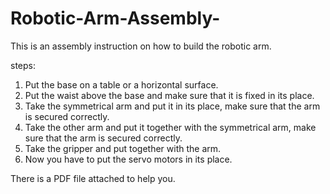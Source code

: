 # Robotic-Arm-Assembly-

This is an assembly instruction on how to build the robotic arm.

steps:
1. Put the base on a table or a horizontal surface. 
2. Put the waist above the base and make sure that it is fixed in its place.
3. Take the symmetrical arm and put it in its place, make sure that the arm is secured correctly.
4. Take the other arm and put it together with the symmetrical arm, make sure that the arm is secured correctly. 
5. Take the gripper and put together with the arm.
6. Now you have to put the servo motors in its place.

There is a PDF file attached to help you.
